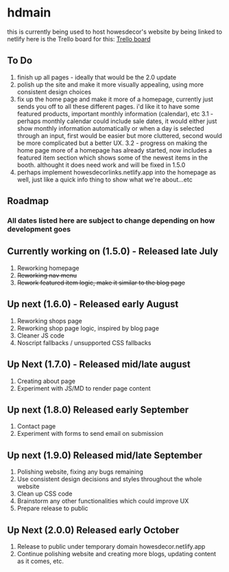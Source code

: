 # hdmain

this is currently being used to host howesdecor's website by being linked to netlify
here is the Trello board for this: [Trello board](https://trello.com/b/YrxJq3GR/howesdecor)

## To Do
1. finish up all pages - ideally that would be the 2.0 update
2. polish up the site and make it more visually appealing, using more consistent design choices
3. fix up the home page and make it more of a homepage, currently just sends you off to all these different pages. i'd like it to have some featured products, important monthly information (calendar), etc
3.1 - perhaps monthly calendar could include sale dates, it would either just show monthly information automatically or when a day is selected through an input, first would be easier but more cluttered, second would be more complicated but a better UX.
3.2 - progress on making the home page more of a homepage has already started, now includes a featured item section which shows some of the newest items in the booth. althought it does need work and will be fixed in 1.5.0
5. perhaps implement howesdecorlinks.netlify.app into the homepage as well, just like a quick info thing to show what we're about...etc

## Roadmap
### All dates listed here are subject to change depending on how development goes

## Currently working on (1.5.0) - Released late July
1. Reworking homepage
2. ~~Reworking nav menu~~
3. ~~Rework featured item logic, make it similar to the blog page~~

## Up next (1.6.0) - Released early August
1. Reworking shops page
2. Reworking shop page logic, inspired by blog page
3. Cleaner JS code
4. Noscript fallbacks / unsupported CSS fallbacks

## Up Next (1.7.0) - Released mid/late august
1. Creating about page
2. Experiment with JS/MD to render page content

## Up next (1.8.0) Released early September
1. Contact page
2. Experiment with forms to send email on submission

## Up next (1.9.0) Released mid/late September
1. Polishing website, fixing any bugs remaining
2. Use consistent design decisions and styles throughout the whole website
3. Clean up CSS code
4. Brainstorm any other functionalities which could improve UX
5. Prepare release to public

## Up Next (2.0.0) Released early October
1. Release to public under temporary domain howesdecor.netlify.app
2. Continue polishing website and creating more blogs, updating content as it comes, etc.
   
